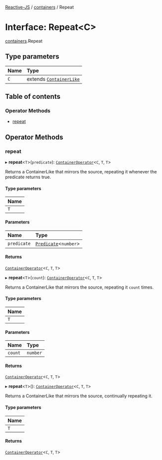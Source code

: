 [Reactive-JS](../README.md) / [containers](../modules/containers.md) / Repeat

# Interface: Repeat<C\>

[containers](../modules/containers.md).Repeat

## Type parameters

| Name | Type |
| :------ | :------ |
| `C` | extends [`ContainerLike`](containers.ContainerLike.md) |

## Table of contents

### Operator Methods

- [repeat](containers.Repeat.md#repeat)

## Operator Methods

### repeat

▸ **repeat**<`T`\>(`predicate`): [`ContainerOperator`](../modules/containers.md#containeroperator)<`C`, `T`, `T`\>

Returns a ContainerLike that mirrors the source, repeating it whenever the predicate returns true.

#### Type parameters

| Name |
| :------ |
| `T` |

#### Parameters

| Name | Type |
| :------ | :------ |
| `predicate` | [`Predicate`](../modules/functions.md#predicate)<`number`\> |

#### Returns

[`ContainerOperator`](../modules/containers.md#containeroperator)<`C`, `T`, `T`\>

▸ **repeat**<`T`\>(`count`): [`ContainerOperator`](../modules/containers.md#containeroperator)<`C`, `T`, `T`\>

Returns a ContainerLike that mirrors the source, repeating it `count` times.

#### Type parameters

| Name |
| :------ |
| `T` |

#### Parameters

| Name | Type |
| :------ | :------ |
| `count` | `number` |

#### Returns

[`ContainerOperator`](../modules/containers.md#containeroperator)<`C`, `T`, `T`\>

▸ **repeat**<`T`\>(): [`ContainerOperator`](../modules/containers.md#containeroperator)<`C`, `T`, `T`\>

Returns a ContainerLike that mirrors the source, continually repeating it.

#### Type parameters

| Name |
| :------ |
| `T` |

#### Returns

[`ContainerOperator`](../modules/containers.md#containeroperator)<`C`, `T`, `T`\>
